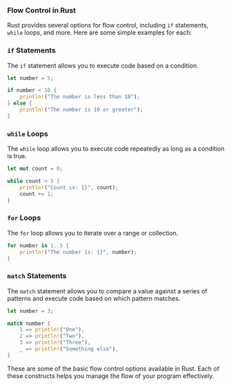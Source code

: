 ### Flow Control in Rust

Rust provides several options for flow control, including `if` statements, `while` loops, and more. Here are some simple examples for each:

### `if` Statements

The `if` statement allows you to execute code based on a condition.

```rust
let number = 5;

if number < 10 {
    println!("The number is less than 10");
} else {
    println!("The number is 10 or greater");
}
```

### `while` Loops

The `while` loop allows you to execute code repeatedly as long as a condition is true.

```rust
let mut count = 0;

while count < 5 {
    println!("Count is: {}", count);
    count += 1;
}
```

### `for` Loops

The `for` loop allows you to iterate over a range or collection.

```rust
for number in 1..5 {
    println!("The number is: {}", number);
}
```

### `match` Statements

The `match` statement allows you to compare a value against a series of patterns and execute code based on which pattern matches.

```rust
let number = 3;

match number {
    1 => println!("One"),
    2 => println!("Two"),
    3 => println!("Three"),
    _ => println!("Something else"),
}
```

These are some of the basic flow control options available in Rust. Each of these constructs helps you manage the flow of your program effectively.